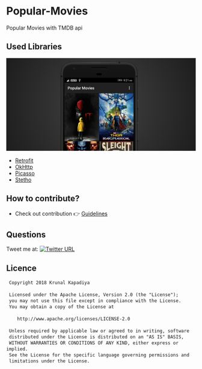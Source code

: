 # Popular-Movies
Popular Movies with TMDB api
 
 ## Used Libraries
 
 <img src="/screenshots/graphic.png"/>
 
 - [Retrofit](https://developer.android.com/topic/libraries/support-library/index.html)
 - [OkHttp](http://square.github.io/okhttp/)
 - [Picasso](http://square.github.io/picasso/)
 - [Stetho](http://facebook.github.io/stetho/)
 
 ## How to contribute?
 - Check out contribution :point_right: [Guidelines](./CONTRIBUTING.md)  
 
 ## Questions
 
 Tweet me at: 
 [![Twitter URL](https://img.shields.io/badge/Twitter-@krunal3kapadiya-blue.svg?style=for-the-badge)](https://twitter.com/krunal3kapadiya)
 
 ## Licence
     Copyright 2018 Krunal Kapadiya
 
     Licensed under the Apache License, Version 2.0 (the "License");
     you may not use this file except in compliance with the License.
     You may obtain a copy of the License at
 
        http://www.apache.org/licenses/LICENSE-2.0
 
     Unless required by applicable law or agreed to in writing, software
     distributed under the License is distributed on an "AS IS" BASIS,
     WITHOUT WARRANTIES OR CONDITIONS OF ANY KIND, either express or implied.
     See the License for the specific language governing permissions and
     limitations under the License.